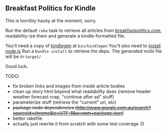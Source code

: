 ## Breakfast Politics for Kindle

This is horribly hacky at the moment, sorry.

Run the default `rake` task to retrieve all articles from [breakfastpolitics.com](http://breakfastpolitics.com), readability-ize them and generate a kindle-formatted file. 

You'll need a copy of [kindlegen](http://www.amazon.com/gp/feature.html?ie=UTF8&docId=1000234621) at `bin/kindlegen`
You'll also need to [install node.js](https://github.com/joyent/node/wiki/Installation)
Run a `bundle install` to retrieve the deps.
The generated mobi file will be in `target/`

Good luck. 

TODO:

- fix broken links and images from inside article bodies
- clean up story html beyond what readability does (remove header weather forecast crap, "continue after ad" stuff)
- parameterize stuff (retrieve the "current" url, etc)
- <strike>package node dependencies (http://www.google.com.au/search?sourceid=chrome&ie=UTF-8&q=npm+package.json)</strike>
- better rakefile
- actually just rewrite it from scratch with some test coverage :D


